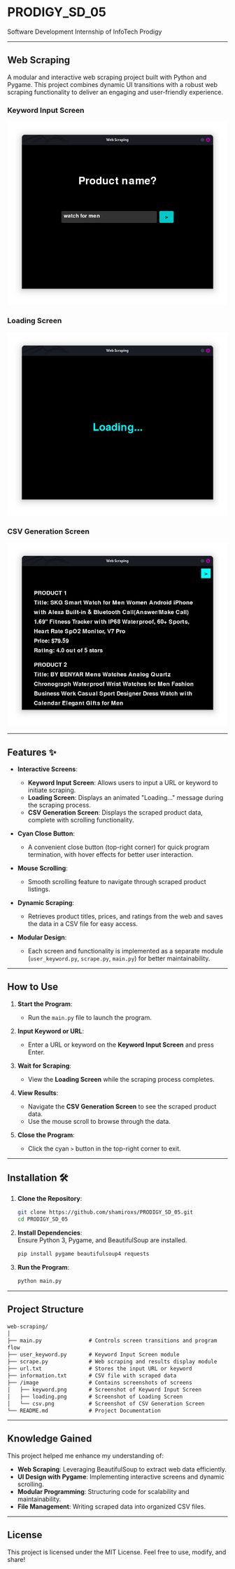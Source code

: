 # PRODIGY_SD_05  
Software Development Internship of InfoTech Prodigy  

---

## Web Scraping 

A modular and interactive web scraping project built with Python and Pygame. This project combines dynamic UI transitions with a robust web scraping functionality to deliver an engaging and user-friendly experience.

### Keyword Input Screen  
![Keyword Input Screen](./image/keyword.png)  

### Loading Screen  
![Loading Screen](./image/loading.png)  

### CSV Generation Screen  
![CSV Generation Screen](./image/csv.png)  

---

## Features ✨  

- **Interactive Screens**:
  - **Keyword Input Screen**: Allows users to input a URL or keyword to initiate scraping.
  - **Loading Screen**: Displays an animated "Loading..." message during the scraping process.
  - **CSV Generation Screen**: Displays the scraped product data, complete with scrolling functionality.

- **Cyan Close Button**:
  - A convenient close button (top-right corner) for quick program termination, with hover effects for better user interaction.

- **Mouse Scrolling**:
  - Smooth scrolling feature to navigate through scraped product listings.

- **Dynamic Scraping**:
  - Retrieves product titles, prices, and ratings from the web and saves the data in a CSV file for easy access.

- **Modular Design**:
  - Each screen and functionality is implemented as a separate module (`user_keyword.py`, `scrape.py`, `main.py`) for better maintainability.

---

## How to Use 

1. **Start the Program**:  
   - Run the `main.py` file to launch the program.

2. **Input Keyword or URL**:  
   - Enter a URL or keyword on the **Keyword Input Screen** and press Enter.

3. **Wait for Scraping**:  
   - View the **Loading Screen** while the scraping process completes.

4. **View Results**:  
   - Navigate the **CSV Generation Screen** to see the scraped product data.
   - Use the mouse scroll to browse through the data.  

5. **Close the Program**:  
   - Click the cyan `>` button in the top-right corner to exit.

---

## Installation 🛠️  

1. **Clone the Repository**:  
   ```bash  
   git clone https://github.com/shamiroxs/PRODIGY_SD_05.git  
   cd PRODIGY_SD_05  
   ```  

2. **Install Dependencies**:  
   Ensure Python 3, Pygame, and BeautifulSoup are installed.  
   ```bash  
   pip install pygame beautifulsoup4 requests  
   ```  

3. **Run the Program**:  
   ```bash  
   python main.py  
   ```  

---

## Project Structure 

```  
web-scraping/  
│  
├── main.py               # Controls screen transitions and program flow  
├── user_keyword.py       # Keyword Input Screen module  
├── scrape.py             # Web scraping and results display module  
├── url.txt               # Stores the input URL or keyword  
├── information.txt       # CSV file with scraped data  
├── /image                # Contains screenshots of screens  
│   ├── keyword.png       # Screenshot of Keyword Input Screen  
│   ├── loading.png       # Screenshot of Loading Screen  
│   └── csv.png           # Screenshot of CSV Generation Screen  
└── README.md             # Project Documentation  
```  

---

## Knowledge Gained 

This project helped me enhance my understanding of:  
- **Web Scraping**: Leveraging BeautifulSoup to extract web data efficiently.  
- **UI Design with Pygame**: Implementing interactive screens and dynamic scrolling.  
- **Modular Programming**: Structuring code for scalability and maintainability.  
- **File Management**: Writing scraped data into organized CSV files.  

---

## License 

This project is licensed under the MIT License. Feel free to use, modify, and share!  
